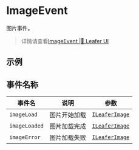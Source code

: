 # ImageEvent
图片事件。
> 详情请查看[ImageEvent |🌿 Leafer UI](https://www.leaferjs.com/ui/reference/event/basic/Image.html)

## 示例

<script setup lang="ts">
import code from './../../components/image/Image.vue?raw'
</script>

<Repl :code="code"  />

## 事件名称

[ILeaferImage-url]: https://www.leaferjs.com/ui/api/interfaces/ILeaferImage.html

| 事件名  | 说明 | 参数 |
| --- | --- | --- |
| `imageLoad` | 图片开始加载 | [`ILeaferImage`][ILeaferImage-url] |
| `imageLoaded` | 图片加载完成 | [`ILeaferImage`][ILeaferImage-url] |
| `imageError` | 图片加载失败 | [`ILeaferImage`][ILeaferImage-url] |


